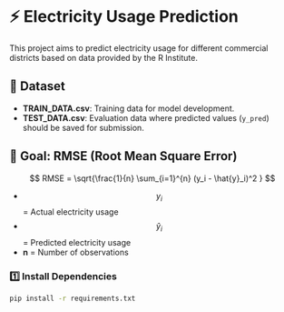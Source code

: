 # ⚡️ Electricity Usage Prediction

This project aims to predict electricity usage for different commercial districts based on data provided by the R Institute.

## 📂 Dataset
- **TRAIN_DATA.csv**: Training data for model development.  
- **TEST_DATA.csv**: Evaluation data where predicted values (`y_pred`) should be saved for submission.

## 🎯 Goal: RMSE (Root Mean Square Error)

$$ RMSE = \sqrt{\frac{1}{n} \sum_{i=1}^{n} (y_i - \hat{y}_i)^2 } $$
- $$y_i$$ = Actual electricity usage  
- $$ŷ_i$$ = Predicted electricity usage  
- **n** = Number of observations  

### 1️⃣ Install Dependencies
```bash
pip install -r requirements.txt




